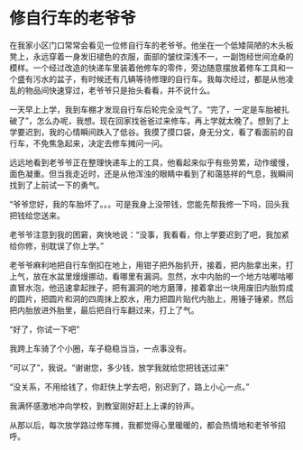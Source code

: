 # 修自行车的老爷爷



在我家小区门口常常会看见一位修自行车的老爷爷。他坐在一个低矮简陋的木头板凳上，永远穿着一身发旧褪色的衣服，面部的皱纹深浅不一，一副饱经世间沧桑的模样。一个经过改造的快递车里装着他修车的零件，旁边随意摆放着修车工具和一个盛有污水的盆子，有时候还有几辆等待修理的自行车。我每次经过，都是从他凌乱的物品间快速穿过，老爷爷只是抬头看看，并不说什么。

一天早上上学，我到车棚才发现自行车后轮完全没气了。“完了，一定是车胎被扎破了”，怎么办呢，我想。现在回家找爸爸过来修车，再上学就太晚了。想到了上学要迟到，我的心情瞬间跌入了低谷。我摸了摸口袋，身无分文，看了看面前的自行车，不免焦急起来，决定去修车摊问一问。

远远地看到老爷爷正在整理快递车上的工具，他看起来似乎有些劳累，动作缓慢，面色凝重。但当我走近时，还是从他浑浊的眼睛中看到了和蔼慈祥的气息，我瞬间找到了上前试一下的勇气。

“爷爷您好，我的车胎坏了。。。可是我身上没带钱，您能先帮我修一下吗，回头我把钱给您送来。

老爷爷注意到我的困窘，爽快地说：“没事，我看看，你上学要迟到了吧，我加紧给你修，别耽误了你上学。”

老爷爷麻利地把自行车倒扣在地上，用钳子把外胎扒开，接着，把内胎拿出来，打上气，放在水盆里熳熳挪动，看哪里有漏洞。忽然，水中内胎的一个地方咕嘟咕嘟直冒水泡，他迅速拿起挫子，把有漏洞的地方磨薄，接着拿出一块用废旧内胎剪成的圆片，把圆片和洞的四周抹上胶水，用力把圆片贴代内胎上，用锤子锤紧，然后把内胎放进外胎里，最后把自行车翻过来，打上了气。

“好了，你试一下吧”

我跨上车骑了个小圈，车子稳稳当当，一点事没有。

“可以了”，我说。“谢谢您，多少钱，放学我就给您把钱送过来”

“没关系，不用给钱了，你赶快上学去吧，别迟到了，路上小心一点。”

我满怀感激地冲向学校，到教室刚好赶上上课的铃声。

从那以后，每次放学路过修车摊，我都觉得心里暖暖的，都会热情地和老爷爷招呼。



　　





